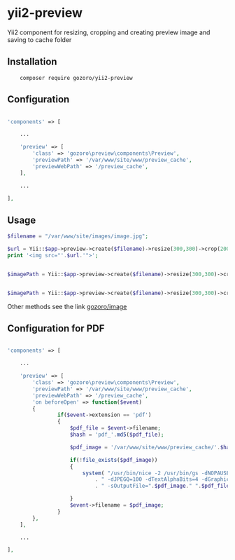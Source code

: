 # yii2-preview
Yii2 component for resizing, cropping and creating preview image and saving to cache folder

Installation
------------
```code
	composer require gozoro/yii2-preview
```




Configuration
-----
```php

'components' => [

	...

	'preview' => [
		'class' => 'gozoro\preview\components\Preview',
		'previewPath' => '/var/www/site/www/preview_cache',
		'previewWebPath' => '/preview_cache',
	],

	...

],

```


Usage
-----
```php
$filename = "/var/www/site/images/image.jpg";

$url = Yii::$app->preview->create($filename)->resize(300,300)->crop(200,200)->cache()->url;
print '<img src="'.$url.'">';


$imagePath = Yii::$app->preview->create($filename)->resize(300,300)->crop(200,200)->cache()->filename;


$imagePath = Yii::$app->preview->create($filename)->resize(300,300)->crop(200,200)->saveAs('/var/www/site/images/image2.jpg');

```
Other methods see the link [gozoro/image](https://github.com/gozoro/image)


Configuration for PDF
-----
```php

'components' => [

	...

	'preview' => [
		'class' => 'gozoro\preview\components\Preview',
		'previewPath' => '/var/www/site/www/preview_cache',
		'previewWebPath' => '/preview_cache',
		'on beforeOpen' => function($event)
		{
				if($event->extension == 'pdf')
				{
					$pdf_file = $event->filename;
					$hash = 'pdf_'.md5($pdf_file);

					$pdf_image = '/var/www/site/www/preview_cache/'.$hash.'.jpg';

					if(!file_exists($pdf_image))
					{
						system( "/usr/bin/nice -2 /usr/bin/gs -dNOPAUSE -q -dBATCH -dSAFER -sDEVICE=jpeg "
							. " -dJPEGQ=100 -dTextAlphaBits=4 -dGraphicsAlphaBits=4 -r150 -dFirstPage=1 -dLastPage=1 "
							. " -sOutputFile=".$pdf_image." ".$pdf_file   );

					}
					$event->filename = $pdf_image;
				}
		},
	],

	...

],

```